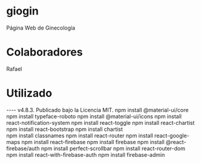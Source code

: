 # giogin
Página Web de Ginecología

# Colaboradores
Rafael

# Utilizado
 ---- v4.8.3. Publicado bajo la Licencia MIT.
npm install @material-ui/core
npm install typeface-roboto
npm install @material-ui/icons
npm install react-notification-system
npm install react-toggle
npm install react-chartist
npm install react-bootstrap
npm install chartist  
npm install classnames
npm install react-router
npm install react-google-maps
npm install react-firebase
npm install firebase
npm install @react-firebase/auth
npm install perfect-scrollbar
npm install react-router-dom
npm install react-with-firebase-auth
npm install firebase-admin

